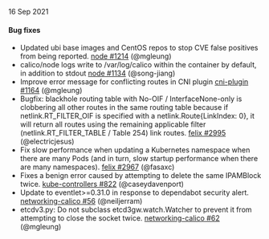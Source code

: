 16 Sep 2021

#### Bug fixes
 - Updated ubi base images and CentOS repos to stop CVE false positives from being reported. [node #1214](https://github.com/projectcalico/node/pull/1214) (@mgleung)
 - calico/node logs write to /var/log/calico within the container by default, in addition to stdout [node #1134](https://github.com/projectcalico/node/pull/1134) (@song-jiang)
 - Improve error message for conflicting routes in CNI plugin [cni-plugin #1164](https://github.com/projectcalico/cni-plugin/pull/1164) (@mgleung)
 - Bugfix: blackhole routing table with No-OIF / InterfaceNone-only is clobbering all other routes in the same routing table because if netlink.RT_FILTER_OIF is specified with a netlink.Route{LinkIndex: 0}, it will return all routes using the remaining applicable filter (netlink.RT_FILTER_TABLE / Table 254) link routes. [felix #2995](https://github.com/projectcalico/felix/pull/2995) (@electricjesus)
 - Fix slow performance when updating a Kubernetes namespace when there are many Pods (and in turn, slow startup performance when there are many namespaces). [felix #2967](https://github.com/projectcalico/felix/pull/2967) (@fasaxc)
 - Fixes a benign error caused by attempting to delete the same IPAMBlock twice. [kube-controllers #822](https://github.com/projectcalico/kube-controllers/pull/822) (@caseydavenport)
 - Update to eventlet>=0.31.0 in response to dependabot security alert. [networking-calico #56](https://github.com/projectcalico/networking-calico/pull/56) (@neiljerram)
 - etcdv3.py: Do not subclass etcd3gw.watch.Watcher to prevent it from attempting to close the socket twice. [networking-calico #62](https://github.com/projectcalico/networking-calico/pull/62) (@mgleung)
